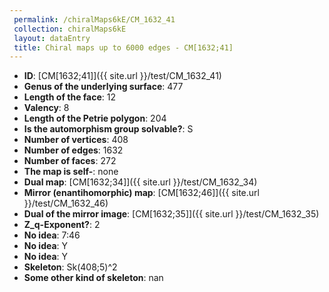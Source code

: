 ```yaml
--- 
 permalink: /chiralMaps6kE/CM_1632_41 
 collection: chiralMaps6kE
 layout: dataEntry
 title: Chiral maps up to 6000 edges - CM[1632;41]
---
```


- **ID**: [CM[1632;41]]({{ site.url }}/test/CM_1632_41)
- **Genus of the underlying surface**: 477
- **Length of the face**: 12
- **Valency**: 8
- **Length of the Petrie polygon**: 204
- **Is the automorphism group solvable?**: S
- **Number of vertices**: 408
- **Number of edges**: 1632
- **Number of faces**: 272
- **The map is self-**: none
- **Dual map**: [CM[1632;34]]({{ site.url }}/test/CM_1632_34)
- **Mirror (enantihomorphic) map**: [CM[1632;46]]({{ site.url }}/test/CM_1632_46)
- **Dual of the mirror image**: [CM[1632;35]]({{ site.url }}/test/CM_1632_35)
- **Z_q-Exponent?**: 2
- **No idea**:  7:46
- **No idea**: Y
- **No idea**: Y
- **Skeleton**: Sk(408;5)^2
- **Some other kind of skeleton**: nan
